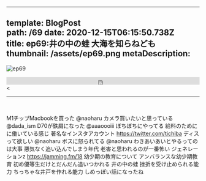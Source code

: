 
---  
template: BlogPost  
path: /69
date: 2020-12-15T06:15:50.738Z  
title: ep69:井の中の蛙 大海を知らねども
thumbnail: /assets/ep69.png
metaDescription:  
---  
![ep69](/assets/ep69.png)  

<iframe width="100%" height="20" scrolling="no" frameborder="no" allow="autoplay" src="https://w.soundcloud.com/player/?url=https%3A//api.soundcloud.com/tracks/947864140&color=%23ff5500&inverse=false&auto_play=false&show_user=true"></iframe><</div>

***

</br>


M1チップMacbookを買った @naoharu
カメラ買いたいと思っている @dada_ism
D70が鉄屑になった @aaaoooiii
ぼちぼちにやってる
給料のためにに働いている感じ
著名なインスタアカウント https://twitter.com/tichiba
ディスって欲しい @naoharu
ボスに怒られてる @naoharu 
わきあいあいとやるってのは大事
悪気なく追い込んでしまう年代
老害と思われるのが一番怖い
ジェネレーションz https://jamming.fm/18
幼少期の教育について
アンバランスな幼少期教育
初め優等生だけとだんだん追いつかれる
井の中の蛙
挫折を受け止められる能力
ちっちゃな井戸を作れる能力
しめっぽい話になったね
